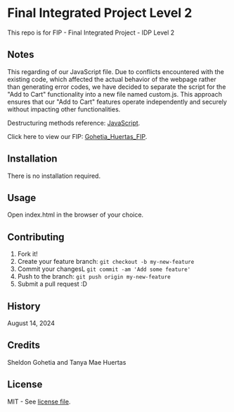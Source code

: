 # Final Integrated Project Level 2

This repo is for FIP - Final Integrated Project - IDP Level 2

## Notes

This regarding of our JavaScript file. Due to conflicts encountered with the existing code, which affected the actual behavior of the webpage rather than generating error codes, we have decided to separate the script for the "Add to Cart" functionality into a new file named custom.js. This approach ensures that our "Add to Cart" features operate independently and securely without impacting other functionalities.

Destructuring methods reference: [JavaScript](https://medium.com/@KeyurRamoliya/javascript-use-destructuring-to-extract-values-from-objects-and-arrays-2f27120be195#:~:text=JavaScript%20%E2%80%94%20Use%20Destructuring%20to%20Extract%20Values%20from%20Objects%20and%20Arrays,-Keyur%20Ramoliya&text=Destructuring%20is%20a%20powerful%20feature,working%20with%20complex%20data%20structures.).

Click here to view our FIP: [Gohetia_Huertas_FIP](https://sgohetia.github.io/Gohetia_Huertas_FIP/).

## Installation

There is no installation required.

## Usage

Open index.html in the browser of your choice.

## Contributing

1. Fork it!
2. Create your feature branch: `git checkout -b my-new-feature`
3. Commit your changesL `git commit -am 'Add some feature'`
4. Push to the branch: `git push origin my-new-feature`
5. Submit a pull request :D

## History

August 14, 2024

## Credits

Sheldon Gohetia and Tanya Mae Huertas

## License

MIT - See [license file](LICENSE).

